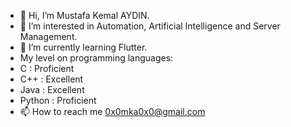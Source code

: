- 👋 Hi, I’m Mustafa Kemal AYDIN.
- 👀 I’m interested in Automation, Artificial Intelligence and Server Management.
- 🌱 I’m currently learning Flutter.
- My level on programming languages:
- C      : Proficient
- C++    : Excellent
- Java   : Excellent
- Python : Proficient
- 📫 How to reach me 0x0mka0x0@gmail.com

<!---
0x0mka0x0/0x0mka0x0 is a ✨ special ✨ repository because its `README.md` (this file) appears on your GitHub profile.
You can click the Preview link to take a look at your changes.
--->
